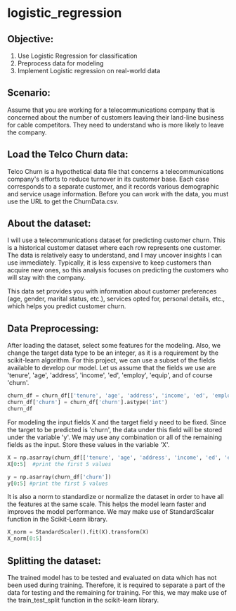 # logistic_regression

## Objective:
1. Use Logistic Regression for classification
2. Preprocess data for modeling
3. Implement Logistic regression on real-world data

## Scenario:
Assume that you are working for a telecommunications company that is concerned about the number of customers leaving their land-line business for cable competitors. They need to understand who is more likely to leave the company.

## Load the Telco Churn data:
Telco Churn is a hypothetical data file that concerns a telecommunications company's efforts to reduce turnover in its customer base. Each case corresponds to a separate customer, and it records various demographic and service usage information. Before you can work with the data, you must use the URL to get the ChurnData.csv.

## About the dataset:
I will use a telecommunications dataset for predicting customer churn. This is a historical customer dataset where each row represents one customer. The data is relatively easy to understand, and I may uncover insights I can use immediately. Typically, it is less expensive to keep customers than acquire new ones, so this analysis focuses on predicting the customers who will stay with the company. 

This data set provides you with information about customer preferences (age, gender, marital status, etc.), services opted for, personal details, etc., which helps you predict customer churn.

## Data Preprocessing:
After loading the dataset, select some features for the modeling. Also, we change the target data type to be an integer, as it is a requirement by the scikit-learn algorithm.
For this project, we can use a subset of the fields available to develop our model. Let us assume that the fields we use are 'tenure', 'age', 'address', 'income', 'ed', 'employ', 'equip', and of course 'churn'.

```python
churn_df = churn_df[['tenure', 'age', 'address', 'income', 'ed', 'employ', 'equip', 'churn']]
churn_df['churn'] = churn_df['churn'].astype('int')
churn_df
```

For modeling the input fields X and the target field y need to be fixed. Since the target to be predicted is 'churn', the data under this field will be stored under the variable 'y'. We may use any combination or all of the remaining fields as the input. Store these values in the variable 'X'.
```python
X = np.asarray(churn_df[['tenure', 'age', 'address', 'income', 'ed', 'employ', 'equip']])
X[0:5]  #print the first 5 values
```

```python
y = np.asarray(churn_df['churn'])
y[0:5] #print the first 5 values
```

It is also a norm to standardize or normalize the dataset in order to have all the features at the same scale. This helps the model learn faster and improves the model performance. We may make use of StandardScalar function in the Scikit-Learn library.
```python
X_norm = StandardScaler().fit(X).transform(X)
X_norm[0:5]
```

## Splitting the dataset:
The trained model has to be tested and evaluated on data which has not been used during training. Therefore, it is required to separate a part of the data for testing and the remaining for training. For this, we may make use of the train_test_split function in the scikit-learn library.


